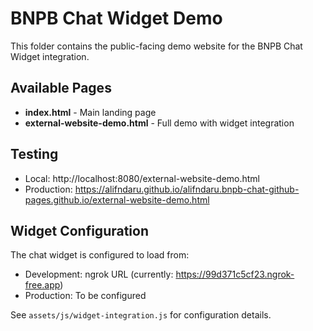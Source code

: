 # BNPB Chat Widget Demo

This folder contains the public-facing demo website for the BNPB Chat Widget integration.

## Available Pages

- **index.html** - Main landing page
- **external-website-demo.html** - Full demo with widget integration

## Testing

- Local: http://localhost:8080/external-website-demo.html
- Production: https://alifndaru.github.io/alifndaru.bnpb-chat-github-pages.github.io/external-website-demo.html

## Widget Configuration

The chat widget is configured to load from:
- Development: ngrok URL (currently: https://99d371c5cf23.ngrok-free.app)
- Production: To be configured

See `assets/js/widget-integration.js` for configuration details.
